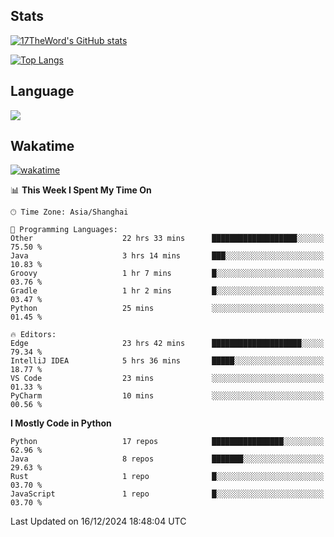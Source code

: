 ## Stats

[![17TheWord's GitHub stats](https://github-readme-stats.vercel.app/api?username=17TheWord&count_private=true&show_icons=true)](https://github.com/anuraghazra/github-readme-stats)

[![Top Langs](https://github-readme-stats.vercel.app/api/top-langs/?username=17TheWord&layout=compact&hide=html)](https://github.com/anuraghazra/github-readme-stats)

## Language

<img align="center" src="https://github-readme-stats-theword.vercel.app/api/wakatime?username=559772f0-9c03-4114-9e11-1b4b8b998e10&layout=compact&theme=dracula&hide_border=true">

## Wakatime

[![wakatime](https://wakatime.com/badge/user/559772f0-9c03-4114-9e11-1b4b8b998e10.svg)](https://wakatime.com/@559772f0-9c03-4114-9e11-1b4b8b998e10)

<!--START_SECTION:waka-->
📊 **This Week I Spent My Time On** 

```text
🕑︎ Time Zone: Asia/Shanghai

💬 Programming Languages: 
Other                    22 hrs 33 mins      ███████████████████░░░░░░   75.50 % 
Java                     3 hrs 14 mins       ███░░░░░░░░░░░░░░░░░░░░░░   10.83 % 
Groovy                   1 hr 7 mins         █░░░░░░░░░░░░░░░░░░░░░░░░   03.76 % 
Gradle                   1 hr 2 mins         █░░░░░░░░░░░░░░░░░░░░░░░░   03.47 % 
Python                   25 mins             ░░░░░░░░░░░░░░░░░░░░░░░░░   01.45 % 

🔥 Editors: 
Edge                     23 hrs 42 mins      ████████████████████░░░░░   79.34 % 
IntelliJ IDEA            5 hrs 36 mins       █████░░░░░░░░░░░░░░░░░░░░   18.77 % 
VS Code                  23 mins             ░░░░░░░░░░░░░░░░░░░░░░░░░   01.33 % 
PyCharm                  10 mins             ░░░░░░░░░░░░░░░░░░░░░░░░░   00.56 % 
```

**I Mostly Code in Python** 

```text
Python                   17 repos            ████████████████░░░░░░░░░   62.96 % 
Java                     8 repos             ███████░░░░░░░░░░░░░░░░░░   29.63 % 
Rust                     1 repo              █░░░░░░░░░░░░░░░░░░░░░░░░   03.70 % 
JavaScript               1 repo              █░░░░░░░░░░░░░░░░░░░░░░░░   03.70 % 
```




 Last Updated on 16/12/2024 18:48:04 UTC
<!--END_SECTION:waka-->
